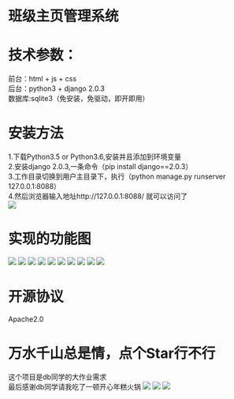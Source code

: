 # 班级主页管理系统
# 技术参数：
前台：html + js + css<br>
后台：python3 + django 2.0.3<br>
数据库:sqlite3（免安装，免驱动，即开即用）<br>
# 安装方法
1.下载Python3.5 or Python3.6,安装并且添加到环境变量<br>
2.安装django 2.0.3,一条命令（pip install django==2.0.3）<br>
3.工作目录切换到用户主目录下，执行（python manage.py runserver 127.0.0.1:8088）<br>
4.然后浏览器输入地址http://127.0.0.1:8088/ 就可以访问了<br>
![](https://raw.githubusercontent.com/imu-hupeng/ClassMate/master/images/11.png)
# 实现的功能图
![](https://raw.githubusercontent.com/imu-hupeng/ClassMate/master/images/1.png)
![](https://raw.githubusercontent.com/imu-hupeng/ClassMate/master/images/2.png)
![](https://raw.githubusercontent.com/imu-hupeng/ClassMate/master/images/3.png)
![](https://raw.githubusercontent.com/imu-hupeng/ClassMate/master/images/4.png)
![](https://raw.githubusercontent.com/imu-hupeng/ClassMate/master/images/5.png)
![](https://raw.githubusercontent.com/imu-hupeng/ClassMate/master/images/6.png)
![](https://raw.githubusercontent.com/imu-hupeng/ClassMate/master/images/7.png)
![](https://raw.githubusercontent.com/imu-hupeng/ClassMate/master/images/8.png)
![](https://raw.githubusercontent.com/imu-hupeng/ClassMate/master/images/9.png)
![](https://raw.githubusercontent.com/imu-hupeng/ClassMate/master/images/10.png)
# 开源协议
Apache2.0
# 万水千山总是情，点个Star行不行
这个项目是db同学的大作业需求<br>
最后感谢db同学请我吃了一顿开心年糕火锅
![](https://raw.githubusercontent.com/imu-hupeng/ClassMate/master/images/12.jpg)
![](https://raw.githubusercontent.com/imu-hupeng/ClassMate/master/images/13.jpg)
![](https://raw.githubusercontent.com/imu-hupeng/ClassMate/master/images/14.jpg)